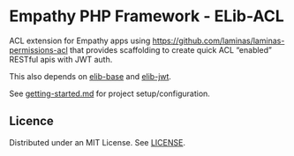 

Empathy PHP Framework - ELib-ACL
===

ACL extension for Empathy apps using https://github.com/laminas/laminas-permissions-acl
that provides scaffolding to create quick ACL “enabled” RESTful apis with JWT auth.

This also depends on [elib-base](/docs/elib-base/) and [elib-jwt](/docs/elib-jwt/).

See [getting-started.md](./docs/getting-started.md) for project setup/configuration.


Licence
---
Distributed under an MIT License.
See [LICENSE](./LICENSE).

